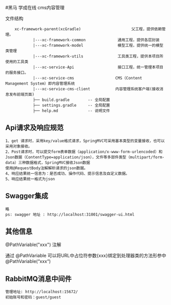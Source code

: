  #黑马 学成在线 cms内容管理

  文件结构
  
        xc-framework-parent(xcGradle)                      父工程，提供依赖管理。
                |---xc-framework-common              通用工程，提供各层封装
                |---xc-framework-model               模型工程，提供统一的模型类管理
                |---xc-framework-utils               工具类工程，提供本项目所使用的工具类  
                |---xc-service-Api                   接口工程，统一管理本项目的服务接口。
                |---xc-service-cms                  CMS（Content Management System）即内容管理系统
                |---xc-service-cms-client           内容管理系统客户端(接收消息发布前端页面)
                ├── build.gradle        -- 全局配置
                ├── settings.gradle     -- 全局配置
                ├── help.md             -- 说明文件      
 ## Api请求及响应规范
    1、get 请求时，采用key/value格式请求，SpringMVC可采用基本类型的变量接收，也可以采用对象接收。
    2、Post请求时，可以提交form表单数据（application/x-www-form-urlencoded）和Json数据（ContentType=application/json），文件等多部件类型（multipart/form-data）三种数据格式，SpringMVC接收Json数据
    使用@RequestBody注解解析请求的json数据。
    4、响应结果统一信息为：是否成功、操作代码、提示信息及自定义数据。
    5、响应结果统一格式为json

## Swagger集成
    略
    ps: swagger 地址 : http://localhost:31001/swagger-ui.html
    
## 其他信息
@PathVariable("xxx") 注解

通过 @PathVariable 可以将URL中占位符参数{xxx}绑定到处理器类的方法形参中@PathVariable(“xxx“) 

## RabbitMQ消息中间件
    管理地址: http://localhost:15672/   
    初始账号和密码：guest/guest
    
